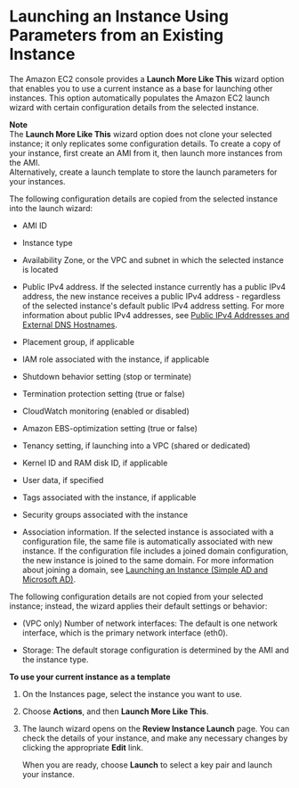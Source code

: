 # Launching an Instance Using Parameters from an Existing Instance<a name="launch-more-like-this"></a>

The Amazon EC2 console provides a **Launch More Like This** wizard option that enables you to use a current instance as a base for launching other instances\. This option automatically populates the Amazon EC2 launch wizard with certain configuration details from the selected instance\. 

**Note**  
The **Launch More Like This** wizard option does not clone your selected instance; it only replicates some configuration details\. To create a copy of your instance, first create an AMI from it, then launch more instances from the AMI\.  
Alternatively, create a launch template to store the launch parameters for your instances\.

The following configuration details are copied from the selected instance into the launch wizard:

+ AMI ID

+ Instance type

+ Availability Zone, or the VPC and subnet in which the selected instance is located

+ Public IPv4 address\. If the selected instance currently has a public IPv4 address, the new instance receives a public IPv4 address \- regardless of the selected instance's default public IPv4 address setting\. For more information about public IPv4 addresses, see [Public IPv4 Addresses and External DNS Hostnames](using-instance-addressing.md#concepts-public-addresses)\.

+ Placement group, if applicable

+ IAM role associated with the instance, if applicable

+ Shutdown behavior setting \(stop or terminate\)

+ Termination protection setting \(true or false\)

+ CloudWatch monitoring \(enabled or disabled\)

+ Amazon EBS\-optimization setting \(true or false\)

+ Tenancy setting, if launching into a VPC \(shared or dedicated\)

+ Kernel ID and RAM disk ID, if applicable

+ User data, if specified

+ Tags associated with the instance, if applicable 

+ Security groups associated with the instance

+ Association information\. If the selected instance is associated with a configuration file, the same file is automatically associated with new instance\. If the configuration file includes a joined domain configuration, the new instance is joined to the same domain\. For more information about joining a domain, see [Launching an Instance \(Simple AD and Microsoft AD\)](http://docs.aws.amazon.com/directoryservice/latest/admin-guide/launching_instance.html)\.

The following configuration details are not copied from your selected instance; instead, the wizard applies their default settings or behavior:

+ \(VPC only\) Number of network interfaces: The default is one network interface, which is the primary network interface \(eth0\)\.

+ Storage: The default storage configuration is determined by the AMI and the instance type\.

**To use your current instance as a template**

1. On the Instances page, select the instance you want to use\.

1. Choose **Actions**, and then **Launch More Like This**\.

1. The launch wizard opens on the **Review Instance Launch** page\. You can check the details of your instance, and make any necessary changes by clicking the appropriate **Edit** link\. 

   When you are ready, choose **Launch** to select a key pair and launch your instance\.